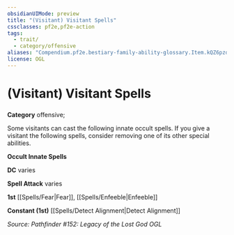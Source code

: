 ```yaml
---
obsidianUIMode: preview
title: "(Visitant) Visitant Spells"
cssclasses: pf2e,pf2e-action
tags:
  - trait/
  - category/offensive
aliases: "Compendium.pf2e.bestiary-family-ability-glossary.Item.kQZ6pzdSn6FaxWF2"
license: OGL
---
```

# (Visitant) Visitant Spells

### 

**Category** offensive; 




Some visitants can cast the following innate occult spells. If you give a visitant the following spells, consider removing one of its other special abilities.

**Occult Innate Spells**

**DC** varies

**Spell Attack** varies

**1st** [[Spells/Fear|Fear]], [[Spells/Enfeeble|Enfeeble]]

**Constant (1st)** [[Spells/Detect Alignment|Detect Alignment]]

*Source: Pathfinder #152: Legacy of the Lost God*
*OGL*